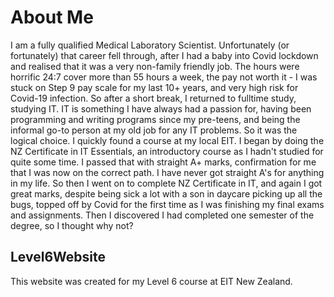 # About Me
I am a fully qualified Medical Laboratory Scientist.  Unfortunately (or fortunately) that career fell through, after I had a baby into Covid lockdown and realised that it was a very non-family friendly job.  The hours were horrific 24:7 cover more than 55 hours a week, the pay not worth it - I was stuck on Step 9 pay scale for my last 10+ years, and very high risk for Covid-19 infection.
So after a short break, I returned to fulltime study, studying IT.  IT is something I have always had a passion for, having been programming and writing programs since my pre-teens, and being the informal go-to person at my old job for any IT problems.  So it was the logical choice.  I quickly found a course at my local EIT.  I began by doing the NZ Certificate in IT Essentials, an introductory course as I hadn't studied for quite some time.  I passed that with straight A+ marks, confirmation for me that I was now on the correct path.  I have never got straight A's for anything in my life.  So then I went on to complete NZ Certificate in IT, and again I got great marks, despite being sick a lot with a son in daycare picking up all the bugs, topped off by Covid for the first time as I was finishing my final exams and assignments.  Then I discovered I had completed one semester of the degree, so I thought why not?   

## Level6Website
This website was created for my Level 6 course at EIT New Zealand.
